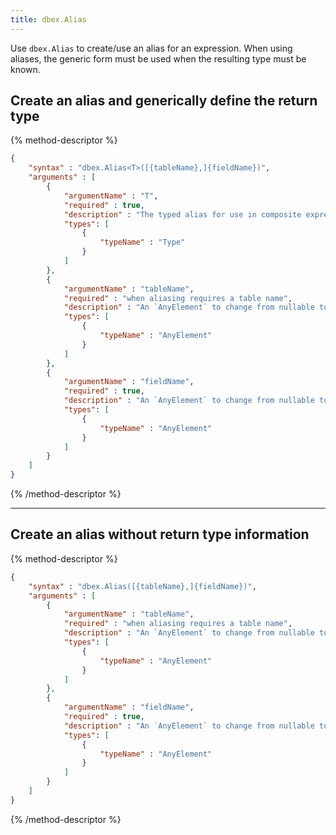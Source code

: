 ```yaml
---
title: dbex.Alias
---
```


Use `dbex.Alias` to create/use an alias for an expression.  When using aliases, the generic
form must be used when the resulting type must be known.

## Create an alias and generically define the return type

{% method-descriptor %}
```json
{
    "syntax" : "dbex.Alias<T>([{tableName},]{fieldName})",
    "arguments" : [
        {
            "argumentName" : "T",
            "required" : true, 
            "description" : "The typed alias for use in composite expressions or select clauses where the type information is required.",
            "types": [
                { 
                    "typeName" : "Type" 
                }
            ]
        },
        {
            "argumentName" : "tableName",
            "required" : "when aliasing requires a table name",
            "description" : "An `AnyElement` to change from nullable to non-nullable, or from non-nullable to nullable.",
            "types": [
                { 
                    "typeName" : "AnyElement"
                }
            ]
        },
        {
            "argumentName" : "fieldName",
            "required" : true, 
            "description" : "An `AnyElement` to change from nullable to non-nullable, or from non-nullable to nullable.",
            "types": [
                { 
                    "typeName" : "AnyElement" 
                }
            ]
        }
    ]
}
```
{% /method-descriptor %}

---

## Create an alias without return type information

{% method-descriptor %}
```json
{
    "syntax" : "dbex.Alias([{tableName},]{fieldName})",
    "arguments" : [
        {
            "argumentName" : "tableName",
            "required" : "when aliasing requires a table name", 
            "description" : "An `AnyElement` to change from nullable to non-nullable, or from non-nullable to nullable.",
            "types": [
                { 
                    "typeName" : "AnyElement" 
                }
            ]
        },
        {
            "argumentName" : "fieldName",
            "required" : true, 
            "description" : "An `AnyElement` to change from nullable to non-nullable, or from non-nullable to nullable.",
            "types": [
                { 
                    "typeName" : "AnyElement" 
                }
            ]
        }
    ]
}
```
{% /method-descriptor %}

